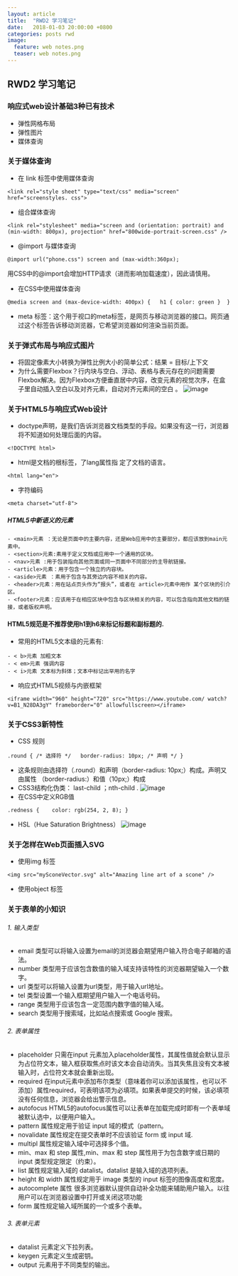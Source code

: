 ```yaml
---  
layout: article  
title:  "RWD2 学习笔记"  
date:   2018-01-03 20:00:00 +0800  
categories: posts rwd
image:
  feature: web notes.png
  teaser: web notes.png
---  
```


## RWD2 学习笔记
### 响应式web设计基础3种已有技术
- 弹性网格布局
- 弹性图片
- 媒体查询

### 关于媒体查询

- 在 link 标签中使用媒体查询

```
<link rel="style sheet" type="text/css" media="screen" href="screenstyles. css"> 
```
- 组合媒体查询 

```
<link rel="stylesheet" media="screen and (orientation: portrait) and (min-width: 800px), projection" href="800wide-portrait-screen.css" /> 

```
- @import 与媒体查询 
```
@import url("phone.css") screen and (max-width:360px); 
```
用CSS中的@import会增加HTTP请求（进而影响加载速度），因此请慎用。 
- 在CSS中使用媒体查询

```
@media screen and (max-device-width: 400px) {   h1 { color: green }  } 
```
- meta 标签：这个用于视口的meta标签，是网页与移动浏览器的接口。网页通 过这个标签告诉移动浏览器，它希望浏览器如何渲染当前页面。 

### 关于弹式布局与响应式图片

- 将固定像素大小转换为弹性比例大小的简单公式：结果 = 目标/上下文 
- 为什么需要Flexbox？行内块与空白、浮动、表格与表元存在的问题需要Flexbox解决。因为Flexbox方便垂直居中内容，改变元素的视觉次序，在盒子里自动插入空白以及对齐元素，自动对齐元素间的空白 。
![image](https://note.youdao.com/yws/api/personal/file/C80178DA9CA949CB91C43688B8A66B12?method=download&amp;shareKey=bc01d3ae40a2a4ae6f3fd0fb18222a5c)

### 关于HTML5与响应式Web设计
- doctype声明，是我们告诉浏览器文档类型的手段。如果没有这一行，浏览器将不知道如何处理后面的内容。 

```
<!DOCTYPE html> 
```
- html是文档的根标签，了lang属性指 定了文档的语言。

```
<html lang="en"> 
```
- 字符编码

```
<meta charset="utf-8"> 
```
##### HTML5中新语义的元素


```
- <main>元素 ：无论是页面中的主要内容，还是Web应用中的主要部分，都应该放到main元素中。
- <section>元素:素用于定义文档或应用中一个通用的区块。 
- <nav>元素 :用于包装指向其他页面或同一页面中不同部分的主导航链接。
- <article>元素：用于包含一个独立的内容块。
- <aside>元素 ：素用于包含与其旁边内容不相关的内容。
- <header>元素：用在站点页头作为“报头”，或者在 article>元素中用作 某个区块的引介区。
- <footer>元素：应该用于在相应区块中包含与区块相关的内容，可以包含指向其他文档的链 接，或者版权声明。
```

#### HTML5规范是不推荐使用h1到h6来标记标题和副标题的.
- 常用的HTML5文本级的元素有:

```
- < b>元素 加粗文本
- < em>元素 强调内容
- < i>元素 文本标为斜体；文本中标记出罕用的名字

```

- 响应式HTML5视频与内嵌框架 

```
<iframe width="960" height="720" src="https://www.youtube.com/ watch?v=B1_N28DA3gY" frameborder="0" allowfullscreen></iframe> 
```
### 关于CSS3新特性
- CSS 规则

```
.round { /* 选择符 */   border-radius: 10px; /* 声明 */ }
```
- 这条规则由选择符（.round）和声明（border-radius: 10px;）构成。声明又由属性 （border-radius:）和值（10px;）构成
- CSS3结构化伪类： 
last-child ；nth-child .
![image](https://note.youdao.com/yws/api/personal/file/E98F32FCDA0B4310ABCB4C4091129F20?method=download&amp;shareKey=b67a40fe96ac8d72832b94c0285e2f77)
- 在CSS中定义RGB值
```
.redness {    color: rgb(254, 2, 8); } 
```
- HSL（Hue Saturation Brightness）
![image](https://note.youdao.com/yws/api/personal/file/FB0C534C7AB9476EA9E7A807ADA60B27?method=download&amp;shareKey=ef4432a5e8beccc0397e8622f39b32ef)
### 关于怎样在Web页面插入SVG
- 使用img 标签 

```
<img src="mySconeVector.svg" alt="Amazing line art of a scone" /> 
```
- 使用object 标签 

### 关于表单的小知识
###### 1. 输入类型
- email 类型可以将输入设置为email的浏览器会期望用户输入符合电子邮箱的语法。
- number 类型用于应该包含数值的输入域支持该特性的浏览器期望输入一个数字。
- url 类型可以将输入设置为url类型，用于输入url地址。
- tel 类型设置一个输入框期望用户输入一个电话号码。
- range 类型用于应该包含一定范围内数字值的输入域。
- search 类型用于搜索域，比如站点搜索或 Google 搜索。
###### 2. 表单属性
- placeholder 只需在input 元素加入placeholder属性，其属性值就会默认显示为占位符文本，输入框获取焦点时该文本会自动消失。当其失焦且没有文本被输入时，占位符文本就会重新出现。
- required 在input元素中添加布尔类型（意味着你可以添加该属性，也可以不添加）属性required，可表明该项为必填项。如果表单提交的时候，该必填项没有任何信息，浏览器会给出警示信息。
- autofocus HTML5的autofocus属性可以让表单在加载完成时即有一个表单域被默认选中，以便用户输入。
- pattern 属性规定用于验证 input 域的模式（pattern。
- novalidate 属性规定在提交表单时不应该验证 form 或 input 域.
- multipl 属性规定输入域中可选择多个值。
- min、max 和 step 属性,min、max 和 step 属性用于为包含数字或日期的 input 类型规定限定（约束）。
- list 属性规定输入域的 datalist。datalist 是输入域的选项列表。
- height 和 width 属性规定用于 image 类型的 input 标签的图像高度和宽度。
- autocomplete 属性 很多浏览器默认提供自动补全功能来辅助用户输入。以往用户可以在浏览器设置中打开或关闭这项功能
- form 属性规定输入域所属的一个或多个表单。
###### 3. 表单元素
- datalist 元素定义下拉列表。
- keygen 元素定义生成密钥。
- output 元素用于不同类型的输出。

